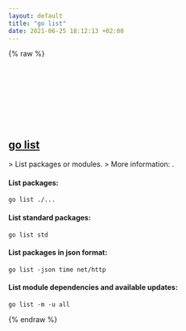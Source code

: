 ```yaml
---
layout: default
title: "go list"
date: 2021-06-25 18:12:13 +02:00
---
```

{% raw %}
<h2 id="go-list">
  <a href="/en/common/go-list.html">go list</a> <a href="#go-list"><svg class="icon">
    <use href="/assets/images/unicode_sprite.svg#link" />
  </svg></a>
</h2>
> List packages or modules.
> More information: <https://golang.org/cmd/go/#hdr-List_packages_or_modules>.

#### List packages:
```shell
go list ./...
```
#### List standard packages:
```shell
go list std
```
#### List packages in json format:
```shell
go list -json time net/http
```
#### List module dependencies and available updates:
```shell
go list -m -u all
```
{% endraw %}